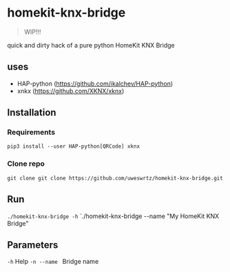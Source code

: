 # homekit-knx-bridge

>WIP!!!

quick and dirty hack of a pure python HomeKit KNX Bridge

## uses
* HAP-python (https://github.com/ikalchev/HAP-python)
* xnkx (https://github.com/XKNX/xknx)

## Installation

### Requirements
`pip3 install --user HAP-python[QRCode] xknx`

### Clone repo
`git clone git clone https://github.com/uweswrtz/homekit-knx-bridge.git`

## Run

`./homekit-knx-bridge -h`
`./homekit-knx-bridge --name "My HomeKit KNX Bridge"

## Parameters
`-h`  Help
`-n --name ` Bridge name
